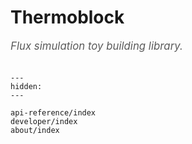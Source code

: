 # Thermoblock

<span style="font-size:1.2em;font-style:italic;color:#5a5a5a">
  Flux simulation toy building library.
  </br></br>
</span>

```{toctree}
---
hidden:
---

api-reference/index
developer/index
about/index
```
